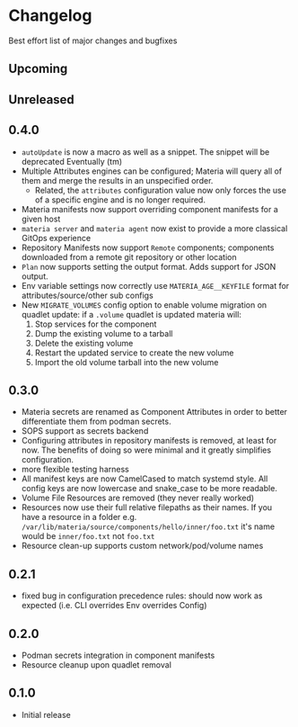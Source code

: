 # Changelog

Best effort list of major changes and bugfixes

## Upcoming

## Unreleased

## 0.4.0
- `autoUpdate` is now a macro as well as a snippet. The snippet will be deprecated Eventually (tm)
- Multiple Attributes engines can be configured; Materia will query all of them and merge the results in an unspecified order.
    - Related, the `attributes` configuration value now only forces the use of a specific engine and is no longer required.
- Materia manifests now support overriding component manifests for a given host
- `materia server` and `materia agent` now exist to provide a more classical GitOps experience
- Repository Manifests now support `Remote` components; components downloaded from a remote git repository or other location
- `Plan` now supports setting the output format. Adds support for JSON output.
- Env variable settings now correctly use `MATERIA_AGE__KEYFILE` format for attributes/source/other sub configs
- New `MIGRATE_VOLUMES` config option to enable volume migration on quadlet update: if a `.volume` quadlet is updated materia will:
    1. Stop services for the component
    2. Dump the existing volume to a tarball
    3. Delete the existing volume
    4. Restart the updated service to create the new volume
    5. Import the old volume tarball into the new volume

## 0.3.0
- Materia secrets are renamed as Component Attributes in order to better differentiate them from podman secrets.
- SOPS support as secrets backend
- Configuring attributes in repository manifests is removed, at least for now. The benefits of doing so were minimal and it greatly simplifies configuration.
- more flexible testing harness
- All manifest keys are now CamelCased to match systemd style. All config keys are now lowercase and snake_case to be more readable.
- Volume File Resources are removed (they never really worked)
- Resources now use their full relative filepaths as their names. If you have a resource in a folder e.g. `/var/lib/materia/source/components/hello/inner/foo.txt` it's name would be `inner/foo.txt` not `foo.txt`
- Resource clean-up supports custom network/pod/volume names

## 0.2.1
- fixed bug in configuration precedence rules: should now work as expected (i.e. CLI overrides Env overrides Config)

## 0.2.0
- Podman secrets integration in component manifests
- Resource cleanup upon quadlet removal

## 0.1.0
- Initial release
